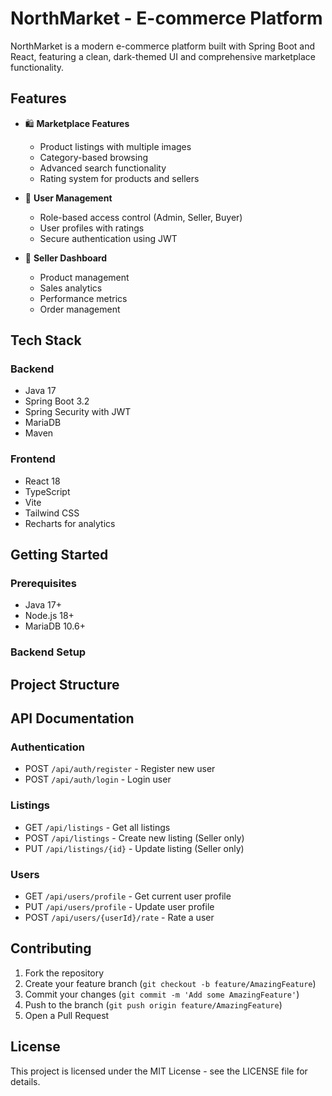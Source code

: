 # NorthMarket - E-commerce Platform

NorthMarket is a modern e-commerce platform built with Spring Boot and React, featuring a clean, dark-themed UI and comprehensive marketplace functionality.

## Features

- 🛍️ **Marketplace Features**
  - Product listings with multiple images
  - Category-based browsing
  - Advanced search functionality
  - Rating system for products and sellers

- 👤 **User Management**
  - Role-based access control (Admin, Seller, Buyer)
  - User profiles with ratings
  - Secure authentication using JWT

- 💼 **Seller Dashboard**
  - Product management
  - Sales analytics
  - Performance metrics
  - Order management

## Tech Stack

### Backend
- Java 17
- Spring Boot 3.2
- Spring Security with JWT
- MariaDB
- Maven

### Frontend
- React 18
- TypeScript
- Vite
- Tailwind CSS
- Recharts for analytics

## Getting Started

### Prerequisites
- Java 17+
- Node.js 18+
- MariaDB 10.6+

### Backend Setup


## Project Structure



## API Documentation

### Authentication
- POST `/api/auth/register` - Register new user
- POST `/api/auth/login` - Login user

### Listings
- GET `/api/listings` - Get all listings
- POST `/api/listings` - Create new listing (Seller only)
- PUT `/api/listings/{id}` - Update listing (Seller only)

### Users
- GET `/api/users/profile` - Get current user profile
- PUT `/api/users/profile` - Update user profile
- POST `/api/users/{userId}/rate` - Rate a user

## Contributing

1. Fork the repository
2. Create your feature branch (`git checkout -b feature/AmazingFeature`)
3. Commit your changes (`git commit -m 'Add some AmazingFeature'`)
4. Push to the branch (`git push origin feature/AmazingFeature`)
5. Open a Pull Request

## License

This project is licensed under the MIT License - see the LICENSE file for details.